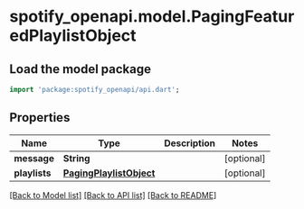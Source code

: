 # spotify_openapi.model.PagingFeaturedPlaylistObject

## Load the model package
```dart
import 'package:spotify_openapi/api.dart';
```

## Properties
Name | Type | Description | Notes
------------ | ------------- | ------------- | -------------
**message** | **String** |  | [optional] 
**playlists** | [**PagingPlaylistObject**](PagingPlaylistObject.md) |  | [optional] 

[[Back to Model list]](../README.md#documentation-for-models) [[Back to API list]](../README.md#documentation-for-api-endpoints) [[Back to README]](../README.md)


